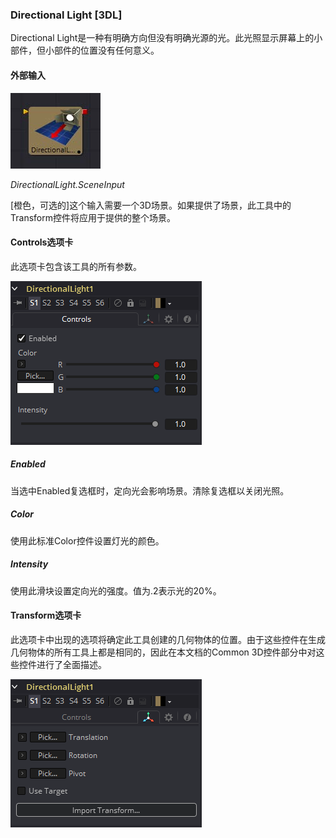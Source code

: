 ### Directional Light [3DL]

Directional Light是一种有明确方向但没有明确光源的光。此光照显示屏幕上的小部件，但小部件的位置没有任何意义。

#### 外部输入

 ![3DL_tile](images/3DL_tile.jpg)

*DirectionalLight.SceneInput* 

[橙色，可选的]这个输入需要一个3D场景。如果提供了场景，此工具中的Transform控件将应用于提供的整个场景。

#### Controls选项卡

此选项卡包含该工具的所有参数。

![3DL_Controls](images/3DL_Controls.png)

##### Enabled

当选中Enabled复选框时，定向光会影响场景。清除复选框以关闭光照。

##### Color

使用此标准Color控件设置灯光的颜色。

##### Intensity

使用此滑块设置定向光的强度。值为.2表示光的20%。

#### Transform选项卡

此选项卡中出现的选项将确定此工具创建的几何物体的位置。由于这些控件在生成几何物体的所有工具上都是相同的，因此在本文档的Common 3D控件部分中对这些控件进行了全面描述。

![3DL_Transform](images/3DL_Transform.png)

